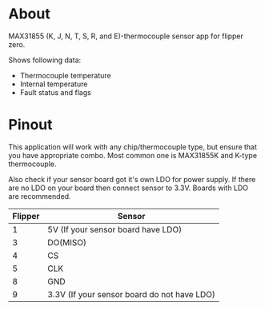 # About

MAX31855 (K, J, N, T, S, R, and E)-thermocouple sensor app for flipper zero.

Shows following data:

- Thermocouple temperature
- Internal temperature
- Fault status and flags

# Pinout

This application will work with any chip/thermocouple type, but ensure that you have appropriate combo.
Most common one is MAX31855K and K-type thermocouple.

Also check if your sensor board got it's own LDO for power supply. If there are no LDO on your board then connect sensor to 3.3V.
Boards with LDO are recommended.

Flipper | Sensor
--------|-------
1       | 5V (If your sensor board have LDO)
3       | DO(MISO)
4       | CS
5       | CLK
8       | GND
9       | 3.3V (If your sensor board do not have LDO)
